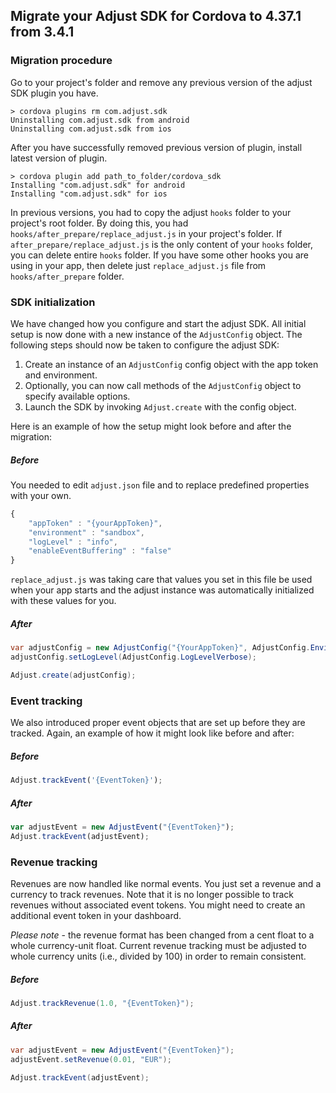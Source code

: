 ## Migrate your Adjust SDK for Cordova to 4.37.1 from 3.4.1

### Migration procedure

Go to your project's folder and remove any previous version of the adjust SDK plugin you have.

```
> cordova plugins rm com.adjust.sdk
Uninstalling com.adjust.sdk from android
Uninstalling com.adjust.sdk from ios
```

After you have successfully removed previous version of plugin, install latest version of plugin.

```
> cordova plugin add path_to_folder/cordova_sdk
Installing "com.adjust.sdk" for android
Installing "com.adjust.sdk" for ios
```

In previous versions, you had to copy the adjust `hooks` folder to your project's root folder. By
doing this, you had `hooks/after_prepare/replace_adjust.js` in your project's folder. If 
`after_prepare/replace_adjust.js` is the only content of your `hooks` folder, you can delete entire
`hooks` folder. If you have some other hooks you are using in your app, then delete just 
`replace_adjust.js` file from `hooks/after_prepare` folder.

### SDK initialization

We have changed how you configure and start the adjust SDK. All initial setup is now done with a new 
instance of the `AdjustConfig` object. The following steps should now be taken to configure the adjust SDK:

1. Create an instance of an `AdjustConfig` config object with the app token and environment.
2. Optionally, you can now call methods of the `AdjustConfig` object to specify available options.
3. Launch the SDK by invoking `Adjust.create` with the config object.

Here is an example of how the setup might look before and after the migration:

##### Before

You needed to edit `adjust.json` file and to replace predefined properties with your own.

```javascript
{
    "appToken" : "{yourAppToken}",
    "environment" : "sandbox",
    "logLevel" : "info",
    "enableEventBuffering" : "false"
}
```

`replace_adjust.js` was taking care that values you set in this file be used when your app starts
and the adjust instance was automatically initialized with these values for you.

##### After

```cs
var adjustConfig = new AdjustConfig("{YourAppToken}", AdjustConfig.EnvironmentSandbox);
adjustConfig.setLogLevel(AdjustConfig.LogLevelVerbose);

Adjust.create(adjustConfig);
```

### Event tracking

We also introduced proper event objects that are set up before they are tracked. Again, an example of how it 
might look like before and after:

##### Before

```javascript
Adjust.trackEvent('{EventToken}');
```

##### After

```javascript
var adjustEvent = new AdjustEvent("{EventToken}");
Adjust.trackEvent(adjustEvent);
```

### Revenue tracking

Revenues are now handled like normal events. You just set a revenue and a currency to track revenues. 
Note that it is no longer possible to track revenues without associated event tokens. You might need 
to create an additional event token in your dashboard.

*Please note* - the revenue format has been changed from a cent float to a whole currency-unit float. 
Current revenue tracking must be adjusted to whole currency units (i.e., divided by 100) in order to 
remain consistent.

##### Before

```cs
Adjust.trackRevenue(1.0, "{EventToken}");
```

##### After

```cs
var adjustEvent = new AdjustEvent("{EventToken}");
adjustEvent.setRevenue(0.01, "EUR");

Adjust.trackEvent(adjustEvent);
```
